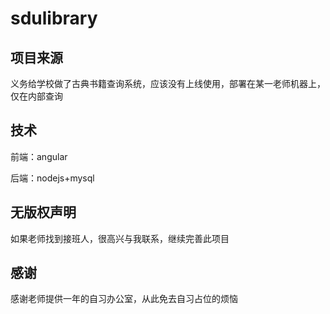# sdulibrary

## 项目来源

义务给学校做了古典书籍查询系统，应该没有上线使用，部署在某一老师机器上，仅在内部查询

## 技术

前端：angular

后端：nodejs+mysql

## 无版权声明

如果老师找到接班人，很高兴与我联系，继续完善此项目

## 感谢

感谢老师提供一年的自习办公室，从此免去自习占位的烦恼
